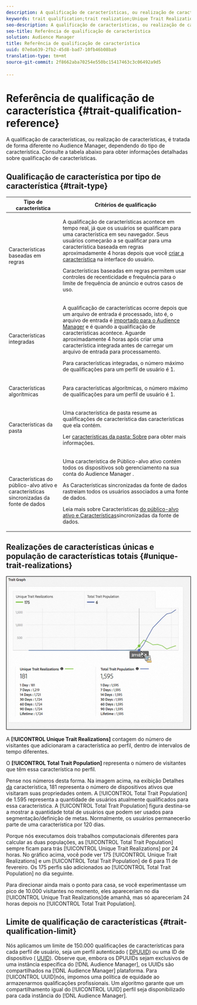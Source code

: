 ```yaml
---
description: A qualificação de características, ou realização de características, é tratada de forma diferente no Audience Manager, dependendo do tipo de característica. Consulte a tabela abaixo para obter informações detalhadas sobre qualificação de características.
keywords: trait qualification;trait realization;Unique Trait Realizations;UTR;Total Trait Population;TTP
seo-description: A qualificação de características, ou realização de características, é tratada de forma diferente no Audience Manager, dependendo do tipo de característica. Consulte a tabela abaixo para obter informações detalhadas sobre qualificação de características.
seo-title: Referência de qualificação de característica
solution: Audience Manager
title: Referência de qualificação de característica
uuid: 07e0a639-2fb2-45d8-bad7-10fb46b08ba9
translation-type: tm+mt
source-git-commit: 2f8662aba70254e550bc15417463c3c06492a9d5

---
```



# Referência de qualificação de característica {#trait-qualification-reference}

A qualificação de características, ou realização de características, é tratada de forma diferente no Audience Manager, dependendo do tipo de característica. Consulte a tabela abaixo para obter informações detalhadas sobre qualificação de características.

## Qualificação de característica por tipo de característica {#trait-type}

<table id="table_14CD705F376B44EEA9A6C011984356F0"> 
 <thead> 
  <tr> 
   <th colname="col1" class="entry"> Tipo de característica </th> 
   <th colname="col2" class="entry"> Critérios de qualificação </th> 
  </tr> 
 </thead>
 <tbody> 
  <tr> 
   <td colname="col1"> <p>Características baseadas em regras </p> </td> 
   <td colname="col2"> <p>A qualificação de características acontece em tempo real, já que os usuários se qualificam para uma característica em seu navegador. Seus usuários começarão a se qualificar para uma característica baseada em regras aproximadamente 4 horas depois que você <a href="../../features/traits/create-onboarded-rule-based-traits.md#create-rules-based-or-onboarded-traits"> criar a característica</a> na interface do usuário. </p> <p>Características baseadas em regras permitem usar controles de recenticidade e frequência <a href="../../features/segments/recency-and-frequency.md"></a> para o limite de frequência de anúncio e outros casos de uso. </p> </td> 
  </tr> 
  <tr> 
   <td colname="col1"> <p>Características integradas </p> </td> 
   <td colname="col2"> <p>A qualificação de características ocorre depois que um arquivo de entrada é processado, isto é, o arquivo de entrada é <a href="../../faq/faq-inbound-data-ingestion.md"> importado para o Audience Manager</a> e é quando a qualificação de características acontece. Aguarde aproximadamente 4 horas após criar uma característica integrada antes de carregar um arquivo de entrada para processamento.  </p> <p> Para características integradas, o número máximo de qualificações para um perfil de usuário é 1. </p> </td> 
  </tr> 
  <tr> 
   <td colname="col1"> <p>Características algorítmicas </p> </td> 
   <td colname="col2"> <p>Para características algorítmicas, o número máximo de qualificações para um perfil de usuário é 1. </p> </td> 
  </tr> 
  <tr> 
   <td colname="col1"> <p>Características da pasta </p> </td> 
   <td colname="col2"> <p>Uma característica de pasta resume as qualificações de característica das características que ela contém. </p> <p>Ler <a href="../../features/traits/about-folder-traits.md"> características da pasta: Sobre</a> para obter mais informações. </p> </td> 
  </tr>
  <tr> 
   <td colname="col1"> <p>Características do público-alvo ativo e características sincronizadas da fonte de dados </p> </td> 
   <td colname="col2"> <p>Uma característica de Público-alvo <span class="wintitle"> ativo contém todos os dispositivos sob gerenciamento na sua conta do</span> Audience Manager <span class="wintitle"></span> . </p> <p><span class="wintitle"> As Características</span> sincronizadas da fonte de dados rastreiam todos os usuários associados a uma fonte de dados. </p> <p>Leia mais sobre Características <a href="../../features/traits/client-activity-synced-audience-traits.md"> do público-alvo ativo e Características</a>sincronizadas da fonte de dados. </p> </td>
  </tr>
 </tbody>
</table>

## Realizações de características únicas e população de características totais {#unique-trait-realizations}

![](assets/utr-ttp1.png)

A **[!UICONTROL Unique Trait Realizations]** contagem do número de visitantes que adicionaram a característica ao perfil, dentro de intervalos de tempo diferentes.

O **[!UICONTROL Total Trait Population]** representa o número de visitantes que têm essa característica no perfil.

Pense nos números desta forma. Na imagem acima, na exibição Detalhes [da](../../features/traits/trait-details-page.md) característica, 181 representa o número de dispositivos ativos que visitaram suas propriedades ontem. A [!UICONTROL Total Trait Population] de 1.595 representa a quantidade de usuários atualmente qualificados para essa característica. A [!UICONTROL Total Trait Population] figura destina-se a mostrar a quantidade total de usuários que podem ser usados para segmentação/definição de metas. Normalmente, os usuários permanecerão parte de uma característica por 120 dias.

Porque nós executamos dois trabalhos computacionais diferentes para calcular as duas populações, as [!UICONTROL Total Trait Population] sempre ficam para trás [!UICONTROL Unique Trait Realizations] por 24 horas. No gráfico acima, você pode ver 175 [!UICONTROL Unique Trait Realizations] e um [!UICONTROL Total Trait Population] de 6 para 11 de fevereiro. Os 175 perfis são adicionados ao [!UICONTROL Total Trait Population] no dia seguinte.

Para direcionar ainda mais o ponto para casa, se você experimentasse um pico de 10.000 visitantes no momento, eles apareceriam no dia [!UICONTROL Unique Trait Realizations]de amanhã, mas só apareceriam 24 horas depois no [!UICONTROL Total Trait Population].

## Limite de qualificação de características {#trait-qualification-limit}

Nós aplicamos um limite de 150.000 qualificações de características para cada perfil de usuário, seja um perfil autenticado ( [DPUUID](../../reference/ids-in-aam.md)) ou uma ID de dispositivo ( [UUID](../../reference/ids-in-aam.md)). Observe que, embora os DPUUIDs sejam exclusivos de uma instância específica do [!DNL Audience Manager], os UUIDs são compartilhados na [!DNL Audience Manager] plataforma. Para [!UICONTROL UUID]nós, impomos uma política de equidade ao armazenarmos qualificações profissionais. Um algoritmo garante que um compartilhamento igual do [!UICONTROL UUID] perfil seja disponibilizado para cada instância do [!DNL Audience Manager].
